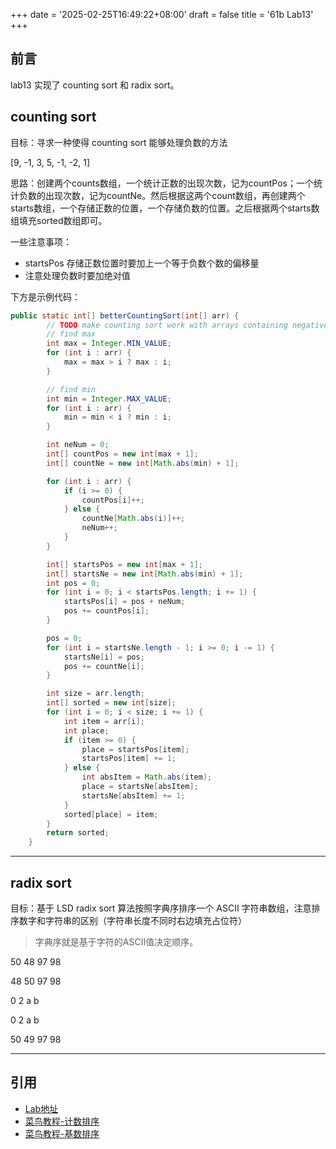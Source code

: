 +++
date = '2025-02-25T16:49:22+08:00'
draft = false
title = '61b Lab13'
+++

## 前言

lab13 实现了 counting sort 和 radix sort。

## counting sort

目标：寻求一种使得 counting sort 能够处理负数的方法

[9, -1, 3, 5, -1, -2, 1]

思路：创建两个counts数组，一个统计正数的出现次数，记为countPos；一个统计负数的出现次数，记为countNe。然后根据这两个count数组，再创建两个starts数组，一个存储正数的位置，一个存储负数的位置。之后根据两个starts数组填充sorted数组即可。

一些注意事项：

- startsPos 存储正数位置时要加上一个等于负数个数的偏移量
- 注意处理负数时要加绝对值

下方是示例代码：

```java
public static int[] betterCountingSort(int[] arr) {
        // TODO make counting sort work with arrays containing negative numbers.
        // find max
        int max = Integer.MIN_VALUE;
        for (int i : arr) {
            max = max > i ? max : i;
        }

        // find min
        int min = Integer.MAX_VALUE;
        for (int i : arr) {
            min = min < i ? min : i;
        }

        int neNum = 0;
        int[] countPos = new int[max + 1];
        int[] countNe = new int[Math.abs(min) + 1];

        for (int i : arr) {
            if (i >= 0) {
                countPos[i]++;
            } else {
                countNe[Math.abs(i)]++;
                neNum++;
            }
        }

        int[] startsPos = new int[max + 1];
        int[] startsNe = new int[Math.abs(min) + 1];
        int pos = 0;
        for (int i = 0; i < startsPos.length; i += 1) {
            startsPos[i] = pos + neNum;
            pos += countPos[i];
        }

        pos = 0;
        for (int i = startsNe.length - 1; i >= 0; i -= 1) {
            startsNe[i] = pos;
            pos += countNe[i];
        }

        int size = arr.length;
        int[] sorted = new int[size];
        for (int i = 0; i < size; i += 1) {
            int item = arr[i];
            int place;
            if (item >= 0) {
                place = startsPos[item];
                startsPos[item] += 1;
            } else {
                int absItem = Math.abs(item);
                place = startsNe[absItem];
                startsNe[absItem] += 1;
            }
            sorted[place] = item;
        }
        return sorted;
    }
```

---

## radix sort

目标：基于 LSD radix sort 算法按照字典序排序一个 ASCII 字符串数组，注意排序数字和字符串的区别（字符串长度不同时右边填充占位符）

> 字典序就是基于字符的ASCII值决定顺序。

50 48 97 98

48 50 97 98

0 2 a b

0 2 a b

50 49 97 98

---

## 引用

- [Lab地址](https://sp18.datastructur.es/materials/lab/lab13/lab13)
- [菜鸟教程-计数排序](https://www.runoob.com/w3cnote/counting-sort.html)
- [菜鸟教程-基数排序](https://www.runoob.com/w3cnote/radix-sort.html)
